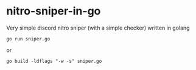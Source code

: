 # nitro-sniper-in-go
Very simple discord nitro sniper (with a simple checker) written in golang
```
go run sniper.go
```
or
```
go build -ldflags "-w -s" sniper.go
```

